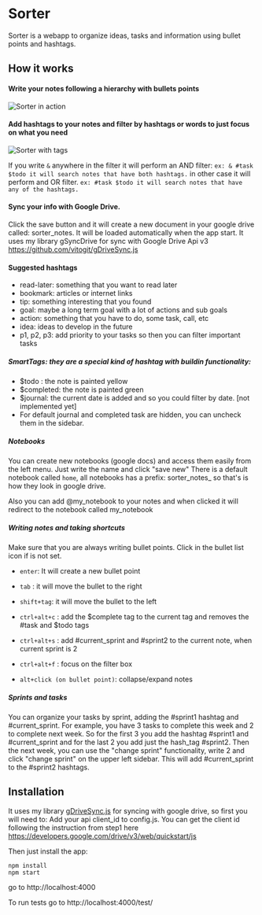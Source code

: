 # Sorter

Sorter is a webapp to organize ideas, tasks and information using bullet points and hashtags.

## How it works

#### Write your notes following a hierarchy with bullets points 
![Sorter in action](http://i64.tinypic.com/2lk7lfk.png)

#### Add hashtags to your notes and filter by hashtags or words to just focus on what you need
![Sorter with tags](http://i66.tinypic.com/2ccplbs.png)

If you write `&` anywhere in the filter it will perform an AND filter: 
`ex: & #task $todo it will search notes that have both hashtags.`
in other case it will perform and OR filter.
`ex: #task $todo it will search notes that have any of the hashtags.`


#### Sync your info with Google Drive.
 Click the save button and it will create a new document in your google drive called: sorter_notes. It will be loaded automatically when the app start.
 It uses my library gSyncDrive for sync with Google Drive Api v3 https://github.com/vitogit/gDriveSync.js 

#### Suggested hashtags

- read-later: something that you want to read later
- bookmark: articles or internet links
- tip: something interesting that you found
- goal: maybe a long term goal with a lot of actions and sub goals
- action: something that you have to do, some task, call, etc
- idea: ideas to develop in the future
- p1, p2, p3: add priority to your tasks so then you can filter important tasks

##### SmartTags: they are a special kind of hashtag with buildin functionality:
- $todo : the note is painted yellow
- $completed: the note is painted green
- $journal: the current date is added and so you could filter by date.  [not implemented yet]
- For default journal and completed task are hidden, you can uncheck them in the sidebar.

##### Notebooks
You can create new notebooks (google docs) and access them easily from the left menu. Just write the name and click "save new"
There is a default notebook called `home`, all notebooks has a prefix: sorter_notes_ so that's is how they look in google drive.

Also you can add @my_notebook to your notes and when clicked it will redirect to the notebook called my_notebook

##### Writing notes and taking shortcuts
Make sure that you are always writing bullet points. Click in the bullet list icon if is not set.

- `enter`: It will create a new bullet point
- `tab` : it will move the bullet to the right
- `shift+tag`: it will move the bullet to the left

- `ctrl+alt+c` : add the $complete tag to the current tag and removes the #task and $todo tags
- `ctrl+alt+s` : add #current_sprint and #sprint2 to the current note, when current sprint is 2
- `ctrl+alt+f` : focus on the filter box
- `alt+click (on bullet point)`: collapse/expand notes

##### Sprints and tasks
You can organize your tasks by sprint, adding the #sprint1 hashtag and #current_sprint. For example, you have 3 tasks to complete this week and 2 to complete next week. So for the first 3 you add the hashtag #sprint1 and #current_sprint and for the last 2 you add just the hash_tag #sprint2. Then the next week, you can use the "change sprint" functionality, write 2 and click "change sprint" on the upper left sidebar. This will add #current_sprint to the #sprint2 hashtags.

## Installation

It uses my library [gDriveSync.js](https://github.com/vitogit/gDriveSync.js) for syncing with google drive, so first you will need to:
 Add your api client_id to config.js. You can get the client id following the instruction from step1 here https://developers.google.com/drive/v3/web/quickstart/js

Then just install the app: 

```
npm install 
npm start
```

go to http://localhost:4000

To run tests go to 
http://localhost:4000/test/
